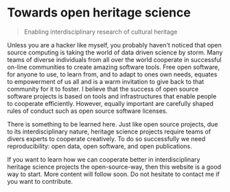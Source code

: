 # Towards open heritage science 
> Enabling interdisciplinary research of cultural heritage 


Unless you are a hacker like myself, you probably haven't noticed that open source computing is taking the world of data driven science by storm. Many teams of diverse individuals from all over the world cooperate in successful on-line communities to create amazing software tools. Free open software, for anyone to use, to learn from, and to adapt to ones own needs, equates to empowerment of us all and is a warm invitation to give back to that community for it to foster. I believe that the success of open source software projects is based on tools and infrastructures that enable people to cooperate efficiently. However, equally important are carefully shaped rules of conduct such as open source software licenses.

There is something to be learned here. Just like open source projects, due to its interdisciplinary nature, heritage science projects require teams of divers experts to cooperate creatively. To do so successfully we need reproducibility: open data, open software, and open publications. 

If you want to learn how we can cooperate better in interdisciplinary heritage science projects the open-source-way, then this website is a good way to start. More content will follow soon. Do not hesitate to contact me if you want to contribute. 
